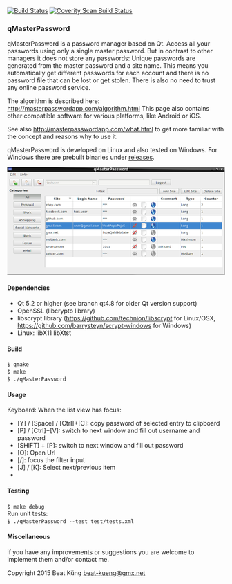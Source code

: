 [![Build Status](https://travis-ci.org/bkueng/qMasterPassword.svg)](https://travis-ci.org/bkueng/qMasterPassword)
[![Coverity Scan Build Status](https://scan.coverity.com/projects/4067/badge.svg)](https://scan.coverity.com/projects/4067)

### qMasterPassword ###

qMasterPassword is a password manager based on Qt. Access all your passwords
using only a single master password. But in contrast to other managers it does
not store any passwords: Unique passwords are generated from the master password
and a site name. This means you automatically get different passwords for each
account and there is no password file that can be lost or get stolen. There is
also no need to trust any online password service.

The algorithm is described here: 
http://masterpasswordapp.com/algorithm.html
This page also contains other compatible software for various platforms, like
Android or iOS.

See also http://masterpasswordapp.com/what.html to get more familiar with the
concept and reasons why to use it.

qMasterPassword is developed on Linux and also tested on Windows. For Windows
there are prebuilt binaries under
[releases](https://github.com/bkueng/qMasterPassword/releases).

![screenshot](screenshots/main_window.png)


#### Dependencies ####
* Qt 5.2 or higher (see branch qt4.8 for older Qt version support)
* OpenSSL (libcrypto library)
* libscrypt library (https://github.com/technion/libscrypt for Linux/OSX,
  https://github.com/barrysteyn/scrypt-windows for Windows)
* Linux: libX11 libXtst


#### Build ####
`$ qmake`  
`$ make`  
`$ ./qMasterPassword`  


#### Usage ####
Keyboard: When the list view has focus:
- [Y] / [Space] / [Ctrl]+[C]: copy password of selected entry to clipboard
- [P] / [Ctrl]+[V]: switch to next window and fill out username and password
- [SHIFT] + [P]: switch to next window and fill out password
- [O]: Open Url
- [/]: focus the filter input
- [J] / [K]: Select next/previous item
- [Q]: Logout


#### Testing ####
`$ make debug`  
Run unit tests:  
`$ ./qMasterPassword --test test/tests.xml`


#### Miscellaneous ####
if you have any improvements or suggestions you are welcome to implement them
and/or contact me.


Copyright 2015 Beat Küng <beat-kueng@gmx.net>

